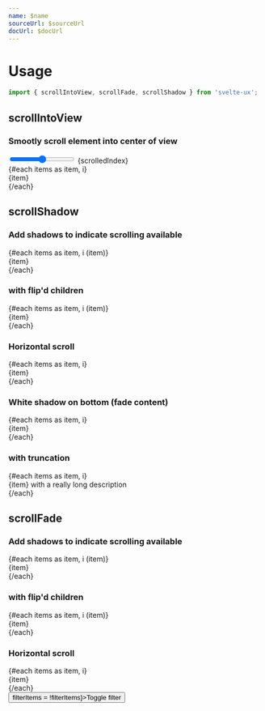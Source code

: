 ```yaml
---
name: $name
sourceUrl: $sourceUrl
docUrl: $docUrl
---
```


<script lang="ts">
  import { flip } from 'svelte/animate';

	import Button from '$lib/components/Button.svelte';
	import Preview from '$lib/components/Preview.svelte';

	import { scrollIntoView, scrollFade, scrollShadow } from '$lib/actions/scroll';

  let filterItems = false;

  const itemCount = 30;
  $: items = Array.from({ length: itemCount }).map((_, i) => `Item: ${i}`).filter((_, i) => filterItems ? i > 25 : true)
  let scrolledIndex = 0;
</script>

# Usage

```js
import { scrollIntoView, scrollFade, scrollShadow } from 'svelte-ux';
```

## scrollIntoView

### Smootly scroll element into center of view

<Preview>
  <input type="range" bind:value={scrolledIndex} min={0} max={itemCount - 1} /> {scrolledIndex}
  <div class="h-40 overflow-auto border rounded">
    {#each items as item, i}
      <div
        use:scrollIntoView={{ condition: scrolledIndex === i }}
        class:bg-gray-200={scrolledIndex === i}
      >
        {item}
      </div>
    {/each}
  </div>
</Preview>

## scrollShadow

### Add shadows to indicate scrolling available

<Preview>
  <div class="h-40 border rounded" use:scrollShadow>
    {#each items as item, i (item)}
      <div>{item}</div>
    {/each}
  </div>
</Preview>

### with flip'd children

<Preview>
  <div class="h-40 border rounded" use:scrollShadow>
    {#each items as item, i (item)}
      <div animate:flip={{ duration: 300 }}>{item}</div>
    {/each}
  </div>
</Preview>

### Horizontal scroll

<Preview>
  <div class="h-20 border rounded" use:scrollShadow>
    <div class="flex whitespace-nowrap gap-2 p-2">
      {#each items as item, i}
        <div class="p-4 border">{item}</div>
      {/each}
    </div>
  </div>
</Preview>

### White shadow on bottom (fade content)

<Preview>
  <div class="h-40 border rounded" use:scrollShadow={{ bottom: { color: 'rgb(255 255 255 / 1)', offset: 30, blur: 30, scrollRatio: 0 }}}>
    {#each items as item, i}
      <div>{item}</div>
    {/each}
  </div>
</Preview>

### with truncation

<Preview>
  <div class="w-[200px] h-40 border rounded" use:scrollShadow>
    {#each items as item, i}
      <div class="truncate">{item} with a really long description</div>
    {/each}
  </div>
</Preview>

## scrollFade

### Add shadows to indicate scrolling available

<Preview>
  <div class="max-h-40 border rounded" use:scrollFade>
    {#each items as item, i (item)}
      <div>{item}</div>
    {/each}
  </div>
</Preview>

### with flip'd children

<Preview>
  <div class="max-h-40 border rounded" use:scrollFade>
    {#each items as item, i (item)}
      <div animate:flip={{ duration: 3000 }}>{item}</div>
    {/each}
  </div>
</Preview>

### Horizontal scroll

<Preview>
  <div class="h-20 border rounded" use:scrollFade>
    <div class="flex whitespace-nowrap gap-2 p-2">
      {#each items as item, i}
        <div class="p-4 border">{item}</div>
      {/each}
    </div>
  </div>
</Preview>

<div>
  <Button on:click={() => filterItems = !filterItems}>Toggle filter</Button>
</div>
